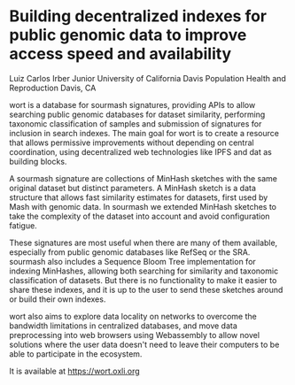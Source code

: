 # Building decentralized indexes for public genomic data to improve access speed and availability

Luiz Carlos Irber Junior
University of California Davis
Population Health and Reproduction
Davis, CA

wort is a database for sourmash signatures, providing APIs to allow
searching public genomic databases for dataset similarity, performing
taxonomic classification of samples and submission of signatures for
inclusion in search indexes. The main goal for wort is to create a
resource that allows permissive improvements without depending on
central coordination, using decentralized web technologies like IPFS
and dat as building blocks.

A sourmash signature are collections of MinHash sketches with the same
original dataset but distinct parameters. A MinHash sketch is a data
structure that allows fast similarity estimates for datasets, first
used by Mash with genomic data. In sourmash we extended MinHash
sketches to take the complexity of the dataset into account and avoid
configuration fatigue.

These signatures are most useful when there are many of them available,
especially from public genomic databases like RefSeq or the SRA.
sourmash also includes a Sequence Bloom Tree implementation for
indexing MinHashes, allowing both searching for similarity and
taxonomic classification of datasets. But there is no functionality to
make it easier to share these indexes, and it is up to the user to send
these sketches around or build their own indexes.

wort also aims to explore data locality on networks to overcome the
bandwidth limitations in centralized databases, and move data
preprocessing into web browsers using Webassembly to allow novel
solutions where the user data doesn't need to leave their computers to
be able to participate in the ecosystem.

It is available at https://wort.oxli.org
